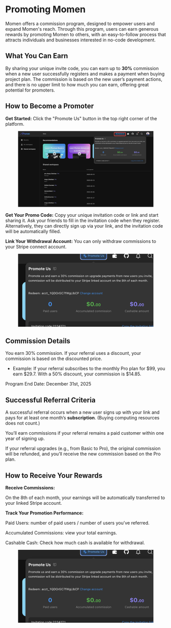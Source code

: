 # Promoting Momen

Momen offers a commission program, designed to empower users and expand Momen's reach. Through this program, users can earn generous rewards by promoting Momen to others, with an easy-to-follow process that attracts individuals and businesses interested in no-code development.

## What You Can Earn

By sharing your unique invite code, you can earn up to **30%** commission when a new user successfully registers and makes a payment when buying project plan. The commission is based on the new user’s payment actions, and there is no upper limit to how much you can earn, offering great potential for promoters.

## How to Become a Promoter

**Get Started:** Click the "Promote Us" button in the top right corner of the platform.

<figure><img src="../.gitbook/assets/20250310-183023.jpeg" alt=""><figcaption></figcaption></figure>

**Get Your Promo Code:** Copy your unique invitation code or link and start sharing it. Ask your friends to fill in the invitation code when they register. Alternatively, they can directly sign up via your link, and the invitation code will be automatically filled.

**Link Your Withdrawal Account:** You can only withdraw commissions to your Stripe connect account.

<figure><img src="../.gitbook/assets/momen affiliate.png" alt=""><figcaption></figcaption></figure>

## Commission Details

You earn 30% commission. If your referral uses a discount, your commission is based on the discounted price.

* Example: If your referral subscribes to the monthly Pro plan for $99, you earn $29.7. With a 50% discount, your commission is $14.85.

Program End Date: December 31st, 2025

## Successful Referral Criteria

A successful referral occurs when a new user signs up with your link and pays for at least one month’s **subscription**. (Buying computing resources does not count.)

You’ll earn commissions if your referral remains a paid customer within one year of signing up.

If your referral upgrades (e.g., from Basic to Pro), the original commission will be refunded, and you’ll receive the new commission based on the Pro plan.

## How to Receive Your Rewards

**Receive Commissions:**&#x20;

On the 8th of each month, your earnings will be automatically transferred to your linked Stripe account.

**Track Your Promotion Performance:**

Paid Users: number of paid users / number of users you’ve referred.

Accumulated Commissions: view your total earnings.

Cashable Cash: Check how much cash is available for withdrawal.

<figure><img src="../.gitbook/assets/momen affiliate.png" alt=""><figcaption></figcaption></figure>
